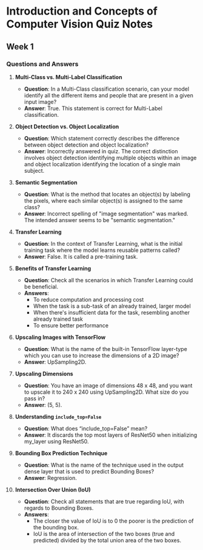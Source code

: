 # Introduction and Concepts of Computer Vision Quiz Notes

## Week 1

### Questions and Answers

1. **Multi-Class vs. Multi-Label Classification**
    - **Question**: In a Multi-Class classification scenario, can your model identify all the different items and people that are present in a given input image?
    - **Answer**: True. This statement is correct for Multi-Label classification.
  
2. **Object Detection vs. Object Localization**
    - **Question**: Which statement correctly describes the difference between object detection and object localization?
    - **Answer**: Incorrectly answered in quiz. The correct distinction involves object detection identifying multiple objects within an image and object localization identifying the location of a single main subject.
  
3. **Semantic Segmentation**
    - **Question**: What is the method that locates an object(s) by labeling the pixels, where each similar object(s) is assigned to the same class?
    - **Answer**: Incorrect spelling of "image segmentation" was marked. The intended answer seems to be "semantic segmentation."
  
4. **Transfer Learning**
    - **Question**: In the context of Transfer Learning, what is the initial training task where the model learns reusable patterns called?
    - **Answer**: False. It is called a pre-training task.
  
5. **Benefits of Transfer Learning**
    - **Question**: Check all the scenarios in which Transfer Learning could be beneficial.
    - **Answers**: 
        - To reduce computation and processing cost
        - When the task is a sub-task of an already trained, larger model
        - When there's insufficient data for the task, resembling another already trained task
        - To ensure better performance
  
6. **Upscaling Images with TensorFlow**
    - **Question**: What is the name of the built-in TensorFlow layer-type which you can use to increase the dimensions of a 2D image?
    - **Answer**: UpSampling2D.
  
7. **Upscaling Dimensions**
    - **Question**: You have an image of dimensions 48 x 48, and you want to upscale it to 240 x 240 using UpSampling2D. What size do you pass in?
    - **Answer**: (5, 5).
  
8. **Understanding `include_top=False`**
    - **Question**: What does “include_top=False” mean?
    - **Answer**: It discards the top most layers of ResNet50 when initializing my_layer using ResNet50.
  
9. **Bounding Box Prediction Technique**
    - **Question**: What is the name of the technique used in the output dense layer that is used to predict Bounding Boxes?
    - **Answer**: Regression.
  
10. **Intersection Over Union (IoU)**
    - **Question**: Check all statements that are true regarding IoU, with regards to Bounding Boxes.
    - **Answers**:
        - The closer the value of IoU is to 0 the poorer is the prediction of the bounding box.
        - IoU is the area of intersection of the two boxes (true and predicted) divided by the total union area of the two boxes.